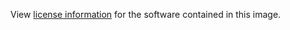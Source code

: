 View [license information](https://github.com/influxdata/chronograf/blob/master/LICENSE) for the software contained in this image.
